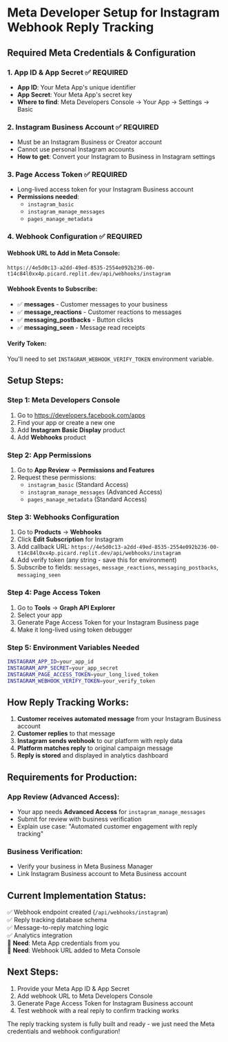 # Meta Developer Setup for Instagram Webhook Reply Tracking

## Required Meta Credentials & Configuration

### 1. **App ID & App Secret** ✅ REQUIRED
- **App ID**: Your Meta App's unique identifier  
- **App Secret**: Your Meta App's secret key
- **Where to find**: Meta Developers Console → Your App → Settings → Basic

### 2. **Instagram Business Account** ✅ REQUIRED  
- Must be an Instagram Business or Creator account
- Cannot use personal Instagram accounts
- **How to get**: Convert your Instagram to Business in Instagram settings

### 3. **Page Access Token** ✅ REQUIRED
- Long-lived access token for your Instagram Business account
- **Permissions needed**: 
  - `instagram_basic`
  - `instagram_manage_messages` 
  - `pages_manage_metadata`

### 4. **Webhook Configuration** ✅ REQUIRED

#### Webhook URL to Add in Meta Console:
```
https://4e5d0c13-a2dd-49ed-8535-2554e092b236-00-t14c84l0xx4p.picard.replit.dev/api/webhooks/instagram
```

#### Webhook Events to Subscribe:
- ✅ **messages** - Customer messages to your business
- ✅ **message_reactions** - Customer reactions to messages  
- ✅ **messaging_postbacks** - Button clicks
- ✅ **messaging_seen** - Message read receipts

#### Verify Token:
You'll need to set `INSTAGRAM_WEBHOOK_VERIFY_TOKEN` environment variable.

## Setup Steps:

### Step 1: Meta Developers Console
1. Go to https://developers.facebook.com/apps
2. Find your app or create a new one
3. Add **Instagram Basic Display** product
4. Add **Webhooks** product

### Step 2: App Permissions  
1. Go to **App Review** → **Permissions and Features**
2. Request these permissions:
   - `instagram_basic` (Standard Access)
   - `instagram_manage_messages` (Advanced Access) 
   - `pages_manage_metadata` (Standard Access)

### Step 3: Webhooks Configuration
1. Go to **Products** → **Webhooks**
2. Click **Edit Subscription** for Instagram
3. Add callback URL: `https://4e5d0c13-a2dd-49ed-8535-2554e092b236-00-t14c84l0xx4p.picard.replit.dev/api/webhooks/instagram`
4. Add verify token (any string - save this for environment)
5. Subscribe to fields: `messages`, `message_reactions`, `messaging_postbacks`, `messaging_seen`

### Step 4: Page Access Token
1. Go to **Tools** → **Graph API Explorer**
2. Select your app
3. Generate Page Access Token for your Instagram Business page
4. Make it long-lived using token debugger

### Step 5: Environment Variables Needed
```bash
INSTAGRAM_APP_ID=your_app_id
INSTAGRAM_APP_SECRET=your_app_secret  
INSTAGRAM_PAGE_ACCESS_TOKEN=your_long_lived_token
INSTAGRAM_WEBHOOK_VERIFY_TOKEN=your_verify_token
```

## How Reply Tracking Works:

1. **Customer receives automated message** from your Instagram Business account
2. **Customer replies** to that message  
3. **Instagram sends webhook** to our platform with reply data
4. **Platform matches reply** to original campaign message
5. **Reply is stored** and displayed in analytics dashboard

## Requirements for Production:

### App Review (Advanced Access):
- Your app needs **Advanced Access** for `instagram_manage_messages`
- Submit for review with business verification
- Explain use case: "Automated customer engagement with reply tracking"

### Business Verification:
- Verify your business in Meta Business Manager
- Link Instagram Business account to Meta Business account

## Current Implementation Status:
✅ Webhook endpoint created (`/api/webhooks/instagram`)  
✅ Reply tracking database schema  
✅ Message-to-reply matching logic  
✅ Analytics integration  
🔄 **Need**: Meta App credentials from you  
🔄 **Need**: Webhook URL added to Meta Console  

## Next Steps:
1. Provide your Meta App ID & App Secret
2. Add webhook URL to Meta Developers Console  
3. Generate Page Access Token for Instagram Business account
4. Test webhook with a real reply to confirm tracking works

The reply tracking system is fully built and ready - we just need the Meta credentials and webhook configuration!